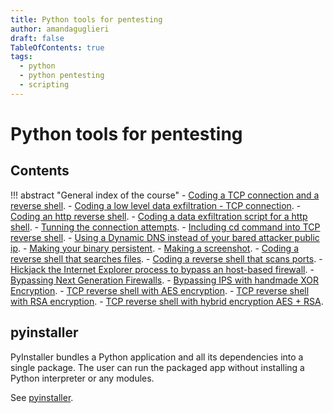 ```yaml
---
title: Python tools for pentesting
author: amandaguglieri
draft: false
TableOfContents: true
tags:
  - python
  - python pentesting
  - scripting
---
```


# Python tools for pentesting


## Contents

!!! abstract "General index of the course"
	- [Coding a TCP connection and a reverse shell](coding-a-tcp-reverse-shell.md).
	- [Coding a low level data exfiltration  - TCP connection](coding-a-low-level-data-exfiltration-tcp.md).
	- [Coding an http reverse shell](coding-an-http-reverse-shell.md).
	- [Coding a data exfiltration script for a http shell](coding-a-data-exfiltration-script-http-shell.md).
	- [Tunning the connection attempts](tunning-the-connection-attemps.md).
	- [Including cd command into TCP reverse shell](including-cd-command-into-tcp-reverse-shell.md).
	- [Using a Dynamic DNS instead of your bared attacker public ip](ddns-aware-shell.md).
	- [Making your binary persistent](making-your-binary-persistent.md). 
	- [Making a screenshot](making-a-screenshot.md). 
	- [Coding a reverse shell that searches files](coding-a-reverse-shell-that-searches-files.md). 
	- [Coding a reverse shell that scans ports](coding-a-reverse-shell-that-scans-ports.md). 
	- [Hickjack the Internet Explorer process to bypass an host-based firewall](hickjack-internet-explorer-process-to-bypass-an-host-based-firewall).
	- [Bypassing Next Generation Firewalls](bypassing-next-generation-firewalls.md).
	- [Bypassing IPS with handmade XOR Encryption](bypassing-ips-with-handmade-xor-encryption.md).
	- [TCP reverse shell with AES encryption](tcp-reverse-shell-with-aes-encryption.md).
	- [TCP reverse shell with RSA encryption](tcp-reverse-shell-with-rsa-encryption.md).
	- [TCP reverse shell with hybrid encryption AES + RSA](tcp-reverse-shell-with-hybrid-encryption-rsa-aes.md).



## pyinstaller

PyInstaller bundles a Python application and all its dependencies into a single package. The user can run the packaged app without installing a Python interpreter or any modules.

See [pyinstaller](../pyinstaller.md).




